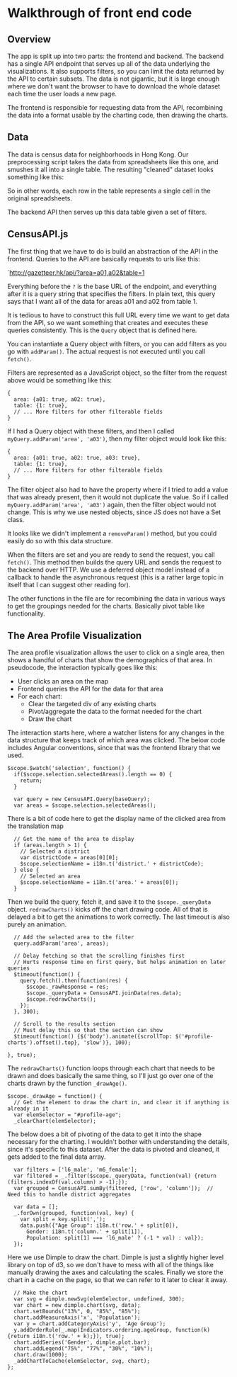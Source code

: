 Walkthrough of front end code
=============================

Overview
--------

The app is split up into two parts: the frontend and backend.  The backend has a single API endpoint that
serves up all of the data underlying the visualizations.  It also supports filters, so you can limit the data
returned by the API to certain subsets.  The data is not gigantic, but it is large enough where we don't
want the browser to have to download the whole dataset each time the user loads a new page.

The frontend is responsible for requesting data from the API, recombining the data into a format usable by the
charting code, then drawing the charts.

Data
----

The data is census data for neighborhoods in Hong Kong.  Our preprocessing script takes the data from spreadsheets
like this one, and smushes it all into a single table.  The resulting "cleaned" dataset looks something like this:



So in other words, each row in the table represents a single cell in the original spreadsheets.

The backend API then serves up this data table given a set of filters.

CensusAPI.js
------------

The first thing that we have to do is build an abstraction of the API in the frontend.  Queries to the API are
basically requests to urls like this:

`http://gazetteer.hk/api/?area=a01,a02&table=1

Everything before the `?` is the base URL of the endpoint, and everything after it is a query string that specifies
the filters.  In plain text, this query says that I want all of the data for areas a01 and a02 from table 1.

It is tedious to have to construct this full URL every time we want to get data from the API, so we want something
that creates and executes these queries consistently.  This is the `Query` object that is defined here.

You can instantiate a Query object with filters, or you can add filters as you go with `addParam()`.  The actual request is not
executed until you call `fetch()`.

Filters are represented as a JavaScript object, so the filter from the request above would be something like this:

```
{
  area: {a01: true, a02: true},
  table: {1: true},
  // ... More filters for other filterable fields
}
```

If I had a Query object with these filters, and then I called `myQuery.addParam('area', 'a03')`, then my filter object
would look like this:

```
{
  area: {a01: true, a02: true, a03: true},
  table: {1: true},
  // ... More filters for other filterable fields
}
```

The filter object also had to have the property where if I tried to add a value that was already present, then 
it would not duplicate the value.  So if I called `myQuery.addParam('area', 'a03')` again, then the filter object
would not change.  This is why we use nested objects, since JS does not have a Set class.

It looks like we didn't implement a `removeParam()` method, but you could easily do so with this data structure.

When the filters are set and you are ready to send the request, you call `fetch()`.  This method then builds the
query URL and sends the request to the backend over HTTP.  We use a deferred object model instead of a callback
to handle the asynchronous request (this is a rather large topic in itself that I can suggest other reading for).

The other functions in the file are for recombining the data in various ways to get the groupings needed for the
charts.  Basically pivot table like functionality.

The Area Profile Visualization
------------------------------

The area profile visualization allows the user to click on a single area, then shows a handful of charts that
show the demographics of that area.  In pseudocode, the interaction typically goes like this:

  - User clicks an area on the map
  - Frontend queries the API for the data for that area
  - For each chart:
    - Clear the targeted div of any existing charts
    - Pivot/aggregate the data to the format needed for the chart
    - Draw the chart
    
The interaction starts here, where a watcher listens for any changes in the data structure that keeps track
of which area was clicked.  The below code includes Angular conventions, since that was
the frontend library that we used.

```
$scope.$watch('selection', function() {
  if($scope.selection.selectedAreas().length == 0) {
    return;
  }
 
  var query = new CensusAPI.Query(baseQuery);
  var areas = $scope.selection.selectedAreas();
```

There is a bit of code here to get the display name of the clicked area from the translation map

```
  // Get the name of the area to display
  if (areas.length > 1) {
    // Selected a district
    var districtCode = areas[0][0];
    $scope.selectionName = i18n.t('district.' + districtCode);
  } else {
    // Selected an area
    $scope.selectionName = i18n.t('area.' + areas[0]);
  }
```

Then we build the query, fetch it, and save it to the `$scope._queryData` object.  `redrawCharts()` kicks off the
chart drawing code.  All of that is delayed a bit to get the animations to work correctly.  The last timeout
is also purely an animation.

```
  // Add the selected area to the filter
  query.addParam('area', areas);

  // Delay fetching so that the scrolling finishes first
  // Hurts response time on first query, but helps animation on later queries
  $timeout(function() {
    query.fetch().then(function(res) {
      $scope._rawResponse = res;
      $scope._queryData = CensusAPI.joinData(res.data);
      $scope.redrawCharts();
    });
  }, 300);

  // Scroll to the results section
  // Must delay this so that the section can show
  $timeout(function() {$('body').animate({scrollTop: $('#profile-charts').offset().top}, 'slow')}, 100);

}, true);
```

The `redrawCharts()` function loops through each chart that needs to be drawn and does basically the same thing, so
I'll just go over one of the charts drawn by the function `_drawAge()`.

```
$scope._drawAge = function() {
  // Get the element to draw the chart in, and clear it if anything is already in it
  var elemSelector = "#profile-age";
  _clearChart(elemSelector);
```

The below does a bit of pivoting of the data to get it into the shape necessary for the charting.  I wouldn't
bother with understanding the details, since it's specific to this dataset.  After the data is pivoted and cleaned,
it gets added to the final data array.

```
  var filters = ['l6_male', 'm6_female'];
  var filtered = _.filter($scope._queryData, function(val) {return (filters.indexOf(val.column) > -1);});
  var grouped = CensusAPI.sumBy(filtered, ['row', 'column']);  //  Need this to handle district aggregates

  var data = [];
  _.forOwn(grouped, function(val, key) {
    var split = key.split(',');
    data.push({"Age Group": i18n.t('row.' + split[0]),
      Gender: i18n.t('column.' + split[1]),
      Population: split[1] === 'l6_male' ? (-1 * val) : val});
  });
```

Here we use Dimple to draw the chart.  Dimple is just a slightly higher level library on top of d3, so we don't
have to mess with all of the things like manually drawing the axes and calculating the scales.  Finally
we store the chart in a cache on the page, so that we can refer to it later to clear it away.

```
  // Make the chart
  var svg = dimple.newSvg(elemSelector, undefined, 300);
  var chart = new dimple.chart(svg, data);
  chart.setBounds("13%", 0, "85%", "85%");
  chart.addMeasureAxis('x', 'Population');
  var y = chart.addCategoryAxis('y', 'Age Group');
  y.addOrderRule(_.map(Indicators.ordering.ageGroup, function(k) {return i18n.t('row.' + k);}), true);
  chart.addSeries('Gender', dimple.plot.bar);
  chart.addLegend("75%", "77%", "30%", "10%");
  chart.draw(1000);
  _addChartToCache(elemSelector, svg, chart);
};
```
